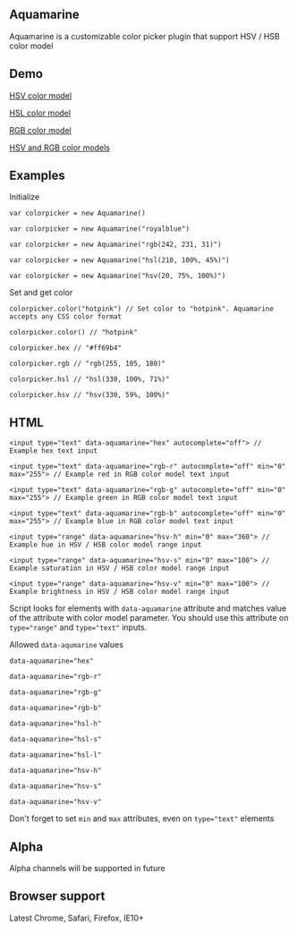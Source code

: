 ## Aquamarine
Aquamarine is a customizable color picker plugin that support HSV / HSB color model

## Demo

[HSV color model](https://rawgit.com/vladmoroz/Aquamarine/master/demo/hsv.html)

[HSL color model](https://rawgit.com/vladmoroz/Aquamarine/master/demo/hsl.html)

[RGB color model](https://rawgit.com/vladmoroz/Aquamarine/master/demo/rgb.html)

[HSV and RGB color models](https://rawgit.com/vladmoroz/Aquamarine/master/demo/rgb.html)

## Examples

Initialize

	var colorpicker = new Aquamarine()

	var colorpicker = new Aquamarine("royalblue")

	var colorpicker = new Aquamarine("rgb(242, 231, 31)")

	var colorpicker = new Aquamarine("hsl(210, 100%, 45%)")

	var colorpicker = new Aquamarine("hsv(20, 75%, 100%)")
	
Set and get color
	
	colorpicker.color("hotpink") // Set color to "hotpink". Aquamarine accepts any CSS color format
	
	colorpicker.color() // "hotpink"
	
	colorpicker.hex // "#ff69b4"
	
	colorpicker.rgb // "rgb(255, 105, 180)"
	
	colorpicker.hsl // "hsl(330, 100%, 71%)"
	
	colorpicker.hsv // "hsv(330, 59%, 100%)"
	
## HTML

	<input type="text" data-aquamarine="hex" autocomplete="off"> // Example hex text input
	
	<input type="text" data-aquamarine="rgb-r" autocomplete="off" min="0" max="255"> // Example red in RGB color model text input
	
	<input type="text" data-aquamarine="rgb-g" autocomplete="off" min="0" max="255"> // Example green in RGB color model text input
	
	<input type="text" data-aquamarine="rgb-b" autocomplete="off" min="0" max="255"> // Example blue in RGB color model text input
	
	<input type="range" data-aquamarine="hsv-h" min="0" max="360"> // Example hue in HSV / HSB color model range input
	
	<input type="range" data-aquamarine="hsv-s" min="0" max="100"> // Example saturation in HSV / HSB color model range input
	
	<input type="range" data-aquamarine="hsv-v" min="0" max="100"> // Example brightness in HSV / HSB color model range input

Script looks for elements with ``data-aquamarine`` attribute and matches value of the attribute with color model parameter. You should use this attribute on ``type="range"`` and ``type="text"`` inputs.

Allowed ``data-aqumarine`` values
	
	data-aquamarine="hex"
	
	data-aquamarine="rgb-r"
	
	data-aquamarine="rgb-g"
	
	data-aquamarine="rgb-b"
	
	data-aquamarine="hsl-h"
	
	data-aquamarine="hsl-s"
	
	data-aquamarine="hsl-l"
	
	data-aquamarine="hsv-h"
	
	data-aquamarine="hsv-s"
	
	data-aquamarine="hsv-v"
	
Don't forget to set ``min`` and ``max`` attributes, even on ``type="text"`` elements

## Alpha
Alpha channels will be supported in future

## Browser support
Latest Chrome, Safari, Firefox, IE10+
